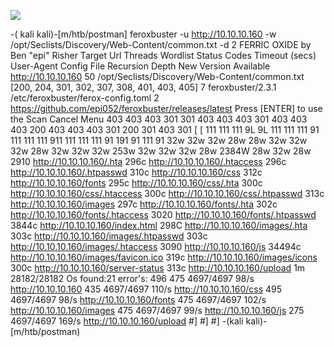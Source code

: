 ![](Maszyny/Linux/Postman/Pasted%20image%2020210829010709.png)

-( kali kali)-[m/htb/postman]
feroxbuster -u http://10.10.10.160 -w /opt/Seclists/Discovery/Web-Content/common.txt -d 2
FERRIC OXIDE
by Ben "epi" Risher
Target Url
Threads
Wordlist
Status Codes
Timeout (secs)
User-Agent
Config File
Recursion Depth
New Version Available
http://10.10.10.160
50
/opt/Seclists/Discovery/Web-Content/common.txt
[200, 204, 301, 302, 307, 308, 401, 403, 405]
7
feroxbuster/2.3.1
/etc/feroxbuster/ferox-config.toml
2
https://github.com/epi052/feroxbuster/releases/latest
Press [ENTER] to use the Scan Cancel Menu
403
403
403
301
301
403
403
403
301
403
403
403
200
403
403
403
301
200
301
403
301
[
[
111
111
111
9L
9L
111
111
111
91
111
111
111
911
111
111
111
91
191
91
111
91
32w
32w
32w
28w
28w
32w
32w
32w
28w
32w
32w
32w
253w
32w
32w
32w
28w
2384W
28w
32w
28w
2910 http://10.10.10.160/.hta
296c http://10.10.10.160/.htaccess
296c http://10.10.10.160/.htpasswd
310c http://10.10.10.160/css
312c http://10.10.10.160/fonts
295c http://10.10.10.160/css/.hta
300c http://10.10.10.160/css/.htaccess
300c http://10.10.10.160/css/.htpasswd
313c http://10.10.10.160/images
297c http://10.10.10.160/fonts/.hta
302c http://10.10.10.160/fonts/.htaccess
3020 http://10.10.10.160/fonts/.htpasswd
3844c http://10.10.10.160/index.html
298C http://10.10.10.160/images/.hta
303c http://10.10.10.160/images/.htpasswd
303c http://10.10.10.160/images/.htaccess
3090 http://10.10.10.160/js
34494c http://10.10.10.160/images/favicon.ico
319c http://10.10.10.160/images/icons
300c http://10.10.10.160/server-status
313c http://10.10.10.160/upload
1m 28182/28182 Os found:21 error's: 496
475 4697/4697 98/s http://10.10.10.160
435 4697/4697 110/s http://10.10.10.160/css
495 4697/4697 98/s http://10.10.10.160/fonts
475 4697/4697 102/s http://10.10.10.160/images
475 4697/4697 99/s http://10.10.10.160/js
275 4697/4697 169/s http://10.10.10.160/upload
#]
#]
#]
-(kali kali)-[m/htb/postman)
